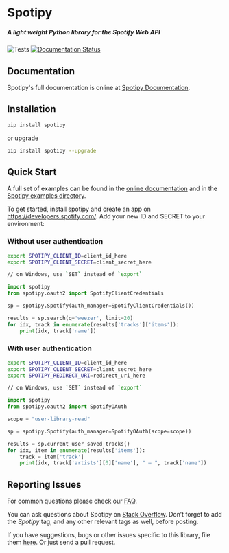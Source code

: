 # Spotipy

##### A light weight Python library for the Spotify Web API

![Tests](https://github.com/plamere/spotipy/workflows/Tests/badge.svg?branch=master) [![Documentation Status](https://readthedocs.org/projects/spotipy/badge/?version=latest)](https://spotipy.readthedocs.io/en/latest/?badge=latest)

## Documentation

Spotipy's full documentation is online at [Spotipy Documentation](http://spotipy.readthedocs.org/).

## Installation

```bash
pip install spotipy
```

or upgrade

```bash
pip install spotipy --upgrade
```

## Quick Start

A full set of examples can be found in the [online documentation](http://spotipy.readthedocs.org/) and in the [Spotipy examples directory](https://github.com/plamere/spotipy/tree/master/examples).

To get started, install spotipy and create an app on https://developers.spotify.com/.
Add your new ID and SECRET to your environment:

### Without user authentication

```bash
export SPOTIPY_CLIENT_ID=client_id_here
export SPOTIPY_CLIENT_SECRET=client_secret_here

// on Windows, use `SET` instead of `export`
```

```python
import spotipy
from spotipy.oauth2 import SpotifyClientCredentials

sp = spotipy.Spotify(auth_manager=SpotifyClientCredentials())

results = sp.search(q='weezer', limit=20)
for idx, track in enumerate(results['tracks']['items']):
    print(idx, track['name'])
```

### With user authentication

```bash
export SPOTIPY_CLIENT_ID=client_id_here
export SPOTIPY_CLIENT_SECRET=client_secret_here
export SPOTIPY_REDIRECT_URI=redirect_uri_here

// on Windows, use `SET` instead of `export`
```

```python
import spotipy
from spotipy.oauth2 import SpotifyOAuth

scope = "user-library-read"

sp = spotipy.Spotify(auth_manager=SpotifyOAuth(scope=scope))

results = sp.current_user_saved_tracks()
for idx, item in enumerate(results['items']):
    track = item['track']
    print(idx, track['artists'][0]['name'], " – ", track['name'])
```

## Reporting Issues

For common questions please check our [FAQ](FAQ.md).

You can ask questions about Spotipy on
[Stack Overflow](http://stackoverflow.com/questions/ask).
Don’t forget to add the *Spotipy* tag, and any other relevant tags as well, before posting.

If you have suggestions, bugs or other issues specific to this library,
file them [here](https://github.com/plamere/spotipy/issues).
Or just send a pull request.
